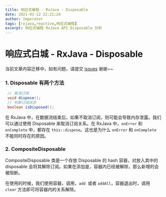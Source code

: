 ```yaml
---
title: 响应式编程 - RxJava - Disposable
date: 2021-01-12 22:21:24
author: Imperater
tags: [rxjava,reactive,响应式编程]
excerpt: 响应式编程 RxJava API Disposable 分析
---
```


# 响应式白城 - RxJava - Disposable

当前文章内容迁移中，如有问题，请提交 [issues](https://github.com/Starrier/starrier.github.io/issues) 谢谢~~

###  1. Disposable 有两个方法

```java
 // 取消订阅
 void dispose();
 // 判断订阅状态
 boolean isDisposed();
```

在 RxJava 中，在数据流结束后，如果不取消订阅，则可能会导致内存泄露。我们可以通过使用 Disposable 来取消订阅关系。在 RxJava 中，`onError` 和 `onComplete` 中，都存在 `this::dispose`。这也是为什么  `onError` 和 `onComplete` 不能同时存在的原因。

### 2. CompositeDisposable

CompositeDisposable 类是一个存放 Disposable 的 hash 容器，对放入其中的 disposable 会将其解除订阅。如果在添加是，容器内已经被解除，那么新增的会被阻断。


在使用的时候，我们使用容器，调用，`add `或者 `addAll`，容器退出时，调用 `clear` 方法即可将容器内的关系解除。
